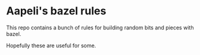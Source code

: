 # Aapeli's bazel rules

This repo contains a bunch of rules for building random bits and pieces with bazel.

Hopefully these are useful for some.
